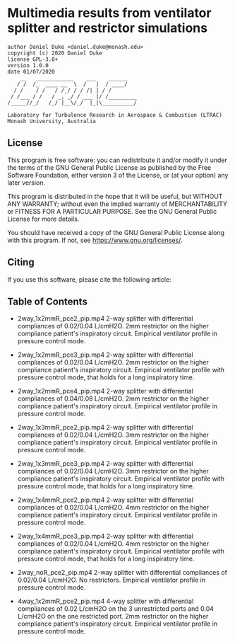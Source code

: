 # Multimedia results from ventilator splitter and restrictor simulations

    author Daniel Duke <daniel.duke@monash.edu>
    copyright (c) 2020 Daniel Duke
    license GPL-3.0+
    version 1.0.0
    date 01/07/2020
        __   ____________    ___    ______
       / /  /_  ____ __  \  /   |  / ____/
      / /    / /   / /_/ / / /| | / /
     / /___ / /   / _, _/ / ___ |/ /_________
    /_____//_/   /_/ |__\/_/  |_|\__________/

    Laboratory for Turbulence Research in Aerospace & Combustion (LTRAC)
    Monash University, Australia

## License

This program is free software: you can redistribute it and/or modify it under the terms of the GNU General Public License as published by the Free Software Foundation, either version 3 of the License, or (at your option) any later version.

This program is distributed in the hope that it will be useful, but WITHOUT ANY WARRANTY; without even the implied warranty of MERCHANTABILITY or FITNESS FOR A PARTICULAR PURPOSE.  See the GNU General Public License for more details.

You should have received a copy of the GNU General Public License along with this program.  If not, see <https://www.gnu.org/licenses/>.

##  Citing

If you use this software, please cite the following article:

<CITATION GOES HERE>

## Table of Contents

- 2way_1x2mmR_pce2_pip.mp4
2-way splitter with differential compliances of 0.02/0.04 L/cmH2O. 2mm restrictor on the higher compliance patient's inspiratory circuit. Empirical ventilator profile in pressure control mode.

- 2way_1x2mmR_pce3_pip.mp4
2-way splitter with differential compliances of 0.02/0.04 L/cmH2O. 2mm restrictor on the higher compliance patient's inspiratory circuit. Empirical ventilator profile with pressure control mode, that holds for a long inspiratory time.

- 2way_1x2mmR_pce4_pip.mp4
2-way splitter with differential compliances of 0.04/0.08 L/cmH2O. 2mm restrictor on the higher compliance patient's inspiratory circuit. Empirical ventilator profile in pressure control mode.

- 2way_1x3mmR_pce2_pip.mp4
2-way splitter with differential compliances of 0.02/0.04 L/cmH2O. 3mm restrictor on the higher compliance patient's inspiratory circuit. Empirical ventilator profile in pressure control mode.

- 2way_1x3mmR_pce3_pip.mp4
2-way splitter with differential compliances of 0.02/0.04 L/cmH2O. 3mm restrictor on the higher compliance patient's inspiratory circuit. Empirical ventilator profile with pressure control mode, that holds for a long inspiratory time.

- 2way_1x4mmR_pce2_pip.mp4
2-way splitter with differential compliances of 0.02/0.04 L/cmH2O. 4mm restrictor on the higher compliance patient's inspiratory circuit. Empirical ventilator profile in pressure control mode.

- 2way_1x4mmR_pce3_pip.mp4
2-way splitter with differential compliances of 0.02/0.04 L/cmH2O. 4mm restrictor on the higher compliance patient's inspiratory circuit. Empirical ventilator profile with pressure control mode, that holds for a long inspiratory time.

- 2way_noR_pce2_pip.mp4
2-way splitter with differential compliances of 0.02/0.04 L/cmH2O. No restrictors. Empirical ventilator profile in pressure control mode.

- 4way_1x2mmR_pce2_pip.mp4
4-way splitter with differential compliances of 0.02 L/cmH2O on the 3 unrestricted ports and 0.04 L/cmH2O on the one restricted port. 2mm restrictor on the higher compliance patient's inspiratory circuit. Empirical ventilator profile in pressure control mode.
